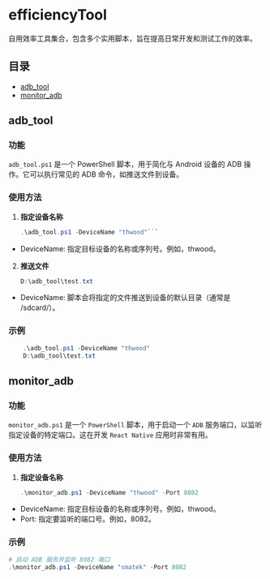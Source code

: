 # efficiencyTool

自用效率工具集合，包含多个实用脚本，旨在提高日常开发和测试工作的效率。

## 目录

- [adb_tool](#adb_tool)
- [monitor_adb](#monitor_adb)

## adb_tool

### 功能

`adb_tool.ps1` 是一个 PowerShell 脚本，用于简化与 Android 设备的 ADB 操作。它可以执行常见的 ADB 命令，如推送文件到设备。

### 使用方法

1. **指定设备名称**

   ```powershell
   .\adb_tool.ps1 -DeviceName "thwood"```
- DeviceName: 指定目标设备的名称或序列号。例如，thwood。

2. **推送文件**

   ```powershell
   D:\adb_tool\test.txt
   ```

- DeviceName: 脚本会将指定的文件推送到设备的默认目录（通常是 /sdcard/）。

### 示例

```powershell
    .\adb_tool.ps1 -DeviceName "thwood"
    D:\adb_tool\test.txt
```

## monitor_adb

### 功能

`monitor_adb.ps1` 是一个 `PowerShell` 脚本，用于启动一个 `ADB` 服务端口，以监听指定设备的特定端口。这在开发 `React Native` 应用时非常有用。

### 使用方法

1. **指定设备名称**

   ```powershell
   .\monitor_adb.ps1 -DeviceName "thwood" -Port 8082
   ```

- DeviceName: 指定目标设备的名称或序列号。例如，thwood。
- Port: 指定要监听的端口号。例如，8082。


### 示例

```powershell
# 启动 ADB 服务并监听 8082 端口
.\monitor_adb.ps1 -DeviceName "smatek" -Port 8082
```
